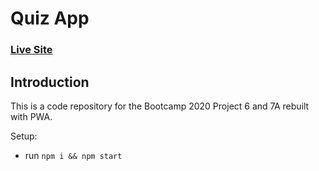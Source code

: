 # Quiz App

### [Live Site](http://bootcamp-2020_quiz_app.surge.sh/)

## Introduction

This is a code repository for the Bootcamp 2020 Project 6 and 7A rebuilt with PWA.

Setup:

- run `npm i && npm start`
